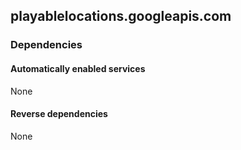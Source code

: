 ## playablelocations.googleapis.com

### Dependencies

#### Automatically enabled services

None

#### Reverse dependencies

None
